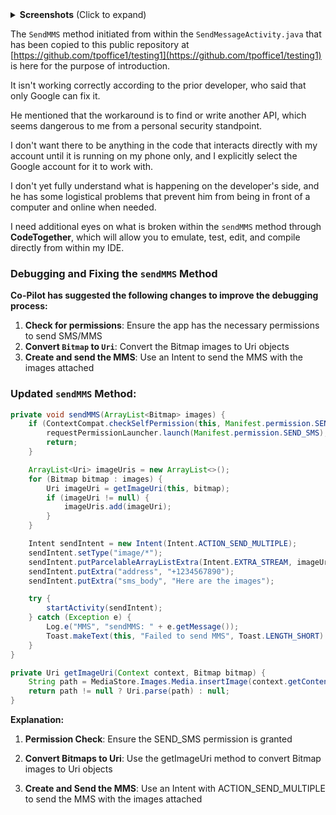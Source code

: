 <details>
  <summary><strong>Screenshots</strong> (Click to expand)</summary>

  **Screen 1:** This screen allows the user to bring up a list of data sources by clicking on the purple button for the approved data processing action.  
  ![Screen 1](https://github.com/user-attachments/assets/752c8659-e666-4274-84e8-37a2bc432031)

  **Screen 2:** This screen allows the user to select which data is to be processed from the selected list.  
  | ![Screen 2](https://github.com/user-attachments/assets/ff5b5c5a-da9d-4739-97e5-5e2772eebd02) |
  |---|

  **Screen 3:** The code that produces this screen has been temporarily commented out for the purpose of testing the SendMMS method.

  **Screen 4:** This screen allows the user to select up to twelve images from within each of the seven groups of cars showing.  
  ![Screen 4](https://github.com/user-attachments/assets/7998fadc-6858-468c-884c-f73c7e0d7ada)

  **Screen 5:** This screen allows the user to confirm selected images from here, select contacts from one of the contact groups, and then type a message before sending the selected pictures to the potential customer.  
  | ![Screen 5](https://github.com/user-attachments/assets/9ea7e461-b105-42f6-a2de-b2cf5ae3241b) |
  |---|

</details>

The `SendMMS` method initiated from within the `SendMessageActivity.java` that has been copied to this public repository at  
[https://github.com/tpoffice1/testing1](https://github.com/tpoffice1/testing1) is here for the purpose of introduction.  

It isn't working correctly according to the prior developer, who said that only Google can fix it.  

He mentioned that the workaround is to find or write another API, which seems dangerous to me from a personal security standpoint.  

I don't want there to be anything in the code that interacts directly with my account until it is running on my phone only, and I explicitly select the Google account for it to work with.  

I don't yet fully understand what is happening on the developer's side, and he has some logistical problems that prevent him from being in front of a computer and online when needed.  

I need additional eyes on what is broken within the `sendMMS` method through **CodeTogether**, which will allow you to emulate, test, edit, and compile directly from within my IDE.  

### Debugging and Fixing the `sendMMS` Method  

**Co-Pilot has suggested the following changes to improve the debugging process:**  

1. **Check for permissions**: Ensure the app has the necessary permissions to send SMS/MMS  
2. **Convert `Bitmap` to `Uri`**: Convert the Bitmap images to Uri objects
3. **Create and send the MMS**: Use an Intent to send the MMS with the images attached 

### Updated `sendMMS` Method:  

```java
private void sendMMS(ArrayList<Bitmap> images) {
    if (ContextCompat.checkSelfPermission(this, Manifest.permission.SEND_SMS) != PackageManager.PERMISSION_GRANTED) {
        requestPermissionLauncher.launch(Manifest.permission.SEND_SMS);
        return;
    }

    ArrayList<Uri> imageUris = new ArrayList<>();
    for (Bitmap bitmap : images) {
        Uri imageUri = getImageUri(this, bitmap);
        if (imageUri != null) {
            imageUris.add(imageUri);
        }
    }

    Intent sendIntent = new Intent(Intent.ACTION_SEND_MULTIPLE);
    sendIntent.setType("image/*");
    sendIntent.putParcelableArrayListExtra(Intent.EXTRA_STREAM, imageUris);
    sendIntent.putExtra("address", "+1234567890");
    sendIntent.putExtra("sms_body", "Here are the images");

    try {
        startActivity(sendIntent);
    } catch (Exception e) {
        Log.e("MMS", "sendMMS: " + e.getMessage());
        Toast.makeText(this, "Failed to send MMS", Toast.LENGTH_SHORT).show();
    }
}

private Uri getImageUri(Context context, Bitmap bitmap) {
    String path = MediaStore.Images.Media.insertImage(context.getContentResolver(), bitmap, "Image", null);
    return path != null ? Uri.parse(path) : null;
}

```
**Explanation:**
1. **Permission Check**: Ensure the SEND_SMS permission is granted

2. **Convert Bitmaps to Uri**: Use the getImageUri method to convert Bitmap images to Uri objects

3. **Create and Send the MMS**: Use an Intent with ACTION_SEND_MULTIPLE to send the MMS with the images attached
